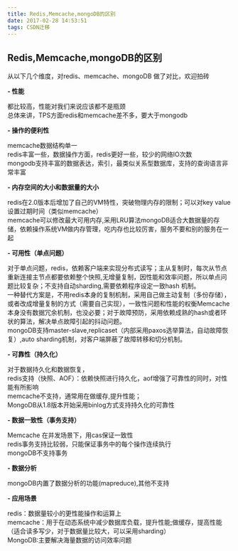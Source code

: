 ```yaml
---
title: Redis,Memcache,mongoDB的区别
date: 2017-02-28 14:53:51
tags: CSDN迁移
---
```

  ## Redis,Memcache,mongoDB的区别

 从以下几个维度，对redis、memcache、mongoDB 做了对比，欢迎拍砖

 **- 性能**

 都比较高，性能对我们来说应该都不是瓶颈   
 总体来讲，TPS方面redis和memcache差不多，要大于mongodb

 **- 操作的便利性**

 memcache数据结构单一   
 redis丰富一些，数据操作方面，redis更好一些，较少的网络IO次数   
 mongodb支持丰富的数据表达，索引，最类似关系型数据库，支持的查询语言非常丰富

 **- 内存空间的大小和数据量的大小**

 redis在2.0版本后增加了自己的VM特性，突破物理内存的限制；可以对key value设置过期时间（类似memcache）   
 memcache可以修改最大可用内存,采用LRU算法mongoDB适合大数据量的存储，依赖操作系统VM做内存管理，吃内存也比较厉害，服务不要和别的服务在一起

 **- 可用性（单点问题）**

 对于单点问题，redis，依赖客户端来实现分布式读写；主从复制时，每次从节点重新连接主节点都要依赖整个快照,无增量复制，因性能和效率问题，所以单点问题比较复杂；不支持自动sharding,需要依赖程序设定一致hash 机制。   
 一种替代方案是，不用redis本身的复制机制，采用自己做主动复制（多份存储），或者改成增量复制的方式（需要自己实现），一致性问题和性能的权衡Memcache本身没有数据冗余机制，也没必要；对于故障预防，采用依赖成熟的hash或者环状的算法，解决单点故障引起的抖动问题。   
 mongoDB支持master-slave,replicaset（内部采用paxos选举算法，自动故障恢复）,auto sharding机制，对客户端屏蔽了故障转移和切分机制。

 **- 可靠性（持久化）**

 对于数据持久化和数据恢复，   
 redis支持（快照、AOF）：依赖快照进行持久化，aof增强了可靠性的同时，对性能有所影响   
 memcache不支持，通常用在做缓存,提升性能；   
 MongoDB从1.8版本开始采用binlog方式支持持久化的可靠性

 **- 数据一致性（事务支持）**

 Memcache 在并发场景下，用cas保证一致性   
 redis事务支持比较弱，只能保证事务中的每个操作连续执行   
 mongoDB不支持事务

 **- 数据分析**

 mongoDB内置了数据分析的功能(mapreduce),其他不支持

 **- 应用场景**

 redis：数据量较小的更性能操作和运算上   
 memcache：用于在动态系统中减少数据库负载，提升性能;做缓存，提高性能（适合读多写少，对于数据量比较大，可以采用sharding）   
 MongoDB:主要解决海量数据的访问效率问题

   
  